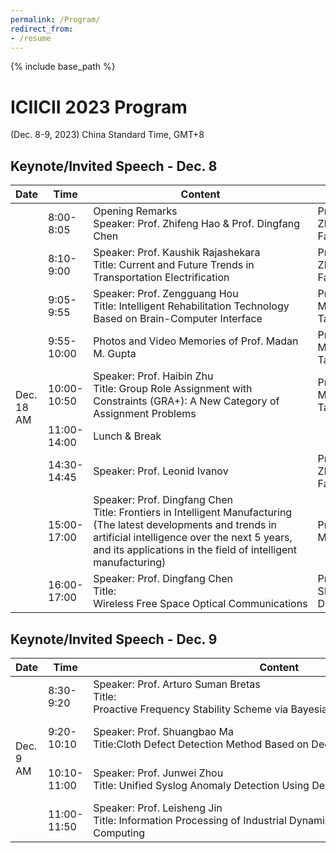 ```yaml
---
permalink: /Program/
redirect_from:  
- /resume
---
```


{% include base_path %}
<h1>ICIICII 2023 Program</h1>
<p>(Dec. 8-9, 2023) China Standard Time, GMT+8</p>

<h2>Keynote/Invited Speech - Dec. 8</h2>

<table>
    <thead>
        <tr>
            <th>Date</th>
            <th>Time</th>
            <th>Content</th>
            <th>Chair</th>
        </tr>
    </thead>
    <tbody>
        <tr>
            <td rowspan="13">Dec. 18 AM</td>
            <td>8:00-8:05</td>
            <td>Opening Remarks<br>Speaker: Prof. Zhifeng Hao & Prof. Dingfang Chen</td>
            <td>Prof. Zhun Fan</td>
        </tr>
        <tr>
            <td>8:10-9:00</td>
            <td>Speaker: Prof. Kaushik Rajashekara<br>Title: Current and Future Trends in Transportation Electrification</td>
            <td>Prof. Zhun Fan</td>
        </tr>
        <tr>
            <td>9:05-9:55</td>
            <td>Speaker: Prof. Zengguang Hou<br>Title: Intelligent Rehabilitation Technology Based on Brain-Computer Interface</td>
            <td>Prof. Menglun Tao</td>
        </tr>
        <tr>
            <td>9:55-10:00</td>
            <td>Photos and Video Memories of Prof. Madan M. Gupta </td>
            <td>Prof. Menglun Tao</td>
        </tr>
        <tr>
            <td>10:00-10:50</td>
            <td>Speaker: Prof. Haibin Zhu<br>Title: Group Role Assignment with Constraints (GRA+): A New Category of Assignment Problems </td>
            <td>Prof. Menglun Tao</td>
        </tr>
        <tr>
            <td>11:00-14:00</td>
            <td>Lunch & Break</td>
            <td></td>
        </tr>
        <tr>
            <td>14:30-14:45</td>
            <td>Speaker: Prof. Leonid Ivanov</td>
            <td>Prof. Zhun Fan</td>
        </tr>
        <tr>
            <td>15:00-17:00</td>
            <td>Speaker: Prof. Dingfang Chen<br>Title: Frontiers in Intelligent Manufacturing (The latest developments and trends in artificial intelligence over the next 5 years, and its applications in the field of intelligent manufacturing)</td>
            <td>Prof. Jie Mei</td>
        </tr>
        <tr>
            <td>16:00-17:00</td>
            <td>Speaker: Prof. Dingfang Chen<br>Title: Wireless Free Space Optical Communications</td>
            <td>Prof. Shuo Deng</td>
        </tr>
    </tbody>
</table>

<h2>Keynote/Invited Speech - Dec. 9</h2>

<table>
    <thead>
        <tr>
            <th>Date</th>
            <th>Time</th>
            <th>Content</th>
            <th>Chair</th>
        </tr>
    </thead>
    <tbody>
        <tr>
            <td rowspan="4">Dec. 9 AM</td>
            <td>8:30-9:20</td>
            <td>Speaker: Prof. Arturo Suman Bretas<br>Title: Proactive Frequency Stability Scheme via Bayesian Filters and Synchrophasors</td>
            <td>Dr. Wenji Li</td>
        </tr>
        <tr>
            <td>9:20-10:10</td>
            <td>Speaker: Prof. Shuangbao Ma<br>Title:Cloth Defect Detection Method Based on Deep Learning</td>
            <td>Dr. Biao Xu</td>
        </tr>
        <tr>
            <td>10:10-11:00</td>
            <td>Speaker: Prof. Junwei Zhou<br>Title: Unified Syslog Anomaly Detection Using Deep Learning</td>
            <td>Dr. Zhihua Deng</td>
        </tr>
        <tr>
            <td>11:00-11:50</td>
            <td>Speaker: Prof. Leisheng Jin <br>Title: Information Processing of Industrial Dynamics Systems Using Reservoir Computing</td>
            <td>Prof. Jie Mei</td>
        </tr>
    </tbody>
</table>

<style>
  .conference-program-container {
    max-width: 1000px;
    margin: 0 auto;
    padding: 30px;
    font-family: Arial, sans-serif;
    color: #34495E;
  }

  .program-title {
    font-size: 2.5em;
    color: #2980B9;
    text-align: center;
    margin-bottom: 30px;
  }

  h3 {
    font-size: 1.8em;
    color: #2980B9;
    margin-top: 20px;
    margin-bottom: 10px;
  }

  .program-table {
    width: 100%;
    border-collapse: collapse;
    margin-top: 20px;
  }

  .program-table th, .program-table td {
    padding: 12px;
    text-align: left;
    font-size: 1.1em;
    border-bottom: 1px solid #ddd;
  }

  .program-table th {
    background-color: #2980B9;
    color: #fff;
    font-weight: bold;
  }

  .program-table td a {
    color: #2980B9;
    text-decoration: none;
  }

  .program-table td a:hover {
    text-decoration: underline;
  }

  /* Responsive design */
  @media (max-width: 768px) {
    .conference-program-container {
      padding: 20px;
    }

    .program-title {
      font-size: 2.2em;
    }

    .program-table th, .program-table td {
      font-size: 1em;
    }
  }
</style>

